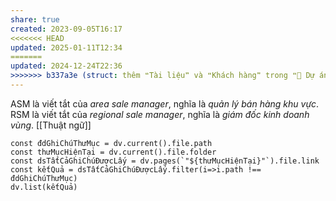 ```yaml
---
share: true
created: 2023-09-05T16:17
<<<<<<< HEAD
updated: 2025-01-11T12:34
=======
updated: 2024-12-24T22:36
>>>>>>> b337a3e (struct: thêm ❝Tài liệu❞ và ❝Khách hàng❞ trong ❝📐 Dự án/Giúp nhau thoát nợ/❞)
---
```

ASM là viết tắt của *area sale manager*, nghĩa là *quản lý bán hàng khu vực*.
RSM là viết tắt của *regional sale manager*, nghĩa là *giám đốc kinh doanh vùng*.
[[Thuật ngữ]]
```dataviewjs
const đdGhiChúThưMục = dv.current().file.path
const thưMụcHiệnTại = dv.current().file.folder
const dsTấtCảGhiChúĐượcLấy = dv.pages(`"${thưMụcHiệnTại}"`).file.link
const kếtQuả = dsTấtCảGhiChúĐượcLấy.filter(i=>i.path !== đdGhiChúThưMục)
dv.list(kếtQuả)
```